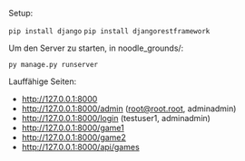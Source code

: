 Setup:

```pip install django```
```pip install djangorestframework```

Um den Server zu starten, in noodle_grounds/:

```py manage.py runserver```

Lauffähige Seiten:

- http://127.0.0.1:8000
- http://127.0.0.1:8000/admin (root@root.root, adminadmin)
- http://127.0.0.1:8000/login (testuser1, adminadmin)
- http://127.0.0.1:8000/game1
- http://127.0.0.1:8000/game2
- http://127.0.0.1:8000/api/games
